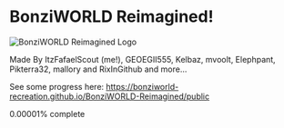 # BonziWORLD Reimagined!
![BonziWORLD Reimagined Logo](https://raw.githubusercontent.com/heyjoeway/BonziWORLD/refs/heads/master/src/www/img/readme/logo.png)

Made By ItzFafaelScout (me!), GEOEGII555, Kelbaz, mvoolt, Elephpant, Pikterra32, mallory and RixInGithub and more...

See some progress here: https://bonziworld-recreation.github.io/BonziWORLD-Reimagined/public

0.00001% complete
